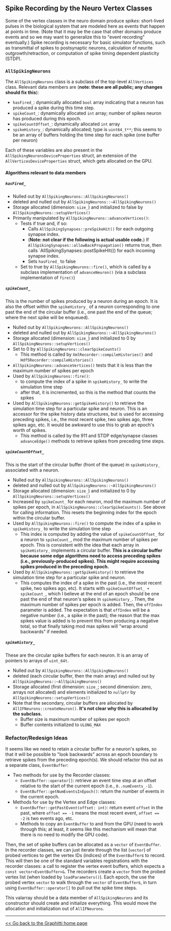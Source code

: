 ## Spike Recording by the Neuro Vertex Classes

Some of the vertex classes in the neuro domain produce *spikes*: short-lived pulses in the biological system that are modeled here as events that happen at points in time. (Note that it may be the case that other domains produce events and so we may want to generalize this to "event recording" eventually.) Spike recording is necessary for basic simulator functions, such as transmittal of spikes to postsynaptic neurons, calculation of neurite outgrowth/retraction, or computation of spike timing dependent plasticity (STDP).

### `AllSpikingNeurons`
The `AllSpikingNeurons` class is a subclass of the top-level `AllVertices` class. Relevant data members are (**note: these are all public; any changes should fix this**):

- `hasFired_`: dynamically allocated `bool` array indicating that a neuron has produced a spike during this time step.
- `spikeCount_`: dynamically allocated `int` array; number of spikes neuron has produced during this epoch.
- `spikeCountOffset_`: dynamically allocated `int` array
- `spikeHistory_`: dynamically allocated; type is `uint64_t**`; this seems to be an array of buffers holding the time step for each spike (one buffer per neuron)

Each of these variables are also present in the `AllSpikingNeuronsDeviceProperties` struct, an extension of the `AllVerticesDeviceProperties` struct, which gets allocated on the GPU.

#### Algorithms relevant to data members

##### `hasFired_`
- Nulled out by `AllSpikingNeurons::AllSpikingNeurons()`
- deleted and nulled out by `AllSpikingNeurons::~AllSpikingNeurons()`
- Storage allocated (dimension: `size_`) and initialized to false by `AllSpikingNeurons::setupVertices()`
- Primarily manipulated by `AllSpikingNeurons::advanceVertices()`:
  * Tests if true and, if so:
    + Calls `AllSpikingSynapses::preSpikeHit()` for each outgoing synapse index.
    + (**Note: not clear if the following is actual usable code.**) If `AllSpikingSynapses::allowBackPropagation()` returns true, then calls `AllSpikingSynapses::postSpikeHit(() for each incoming synapse index.
    + Sets `hasFired_` to false
  * Set to true by `AllSpikingNeurons::fire()`, which is called by a subclass implementation of `advanceNeuron()` (via a subclass implementation of `fire()`)

##### `spikeCount_`
This is the number of spikes produced by a neuron during an epoch. It is also the offset within the `spikeHistory_` of a neuron corresponding to one past the end of the circular buffer (i.e., one past the end of the queue; where the next spike will be enqueued).
- Nulled out by `AllSpikingNeurons::AllSpikingNeurons()`
- deleted and nulled out by `AllSpikingNeurons::~AllSpikingNeurons()`
- Storage allocated (dimension: `size_`) and initialized to 0 by `AllSpikingNeurons::setupVertices()`
- Set to 0 by `AllSpikingNeurons::clearSpikeCounts()`
  * This method is called by `XmlRecorder::compileHistories()` and `Hdf5Recorder::compileHistories()`
- `AllSpikingNeurons::advanceVertices()` tests that it is less than the maximum number of spikes per epoch
- Used by `AllSpikingNeurons::fire()`:
  * to compute the index of a spike in `spikeHistory_` to write the simulation time step
  * after that, it is incremented, so this is the method that counts the spikes
- Used by `AllSpikingNeurons::getSpikeHistory()` to retrieve the simulation time step for a particular spike and neuron. This is an accessor for the spike history data structures, but is used for accessing preceding spikes, i.e., the most recent spike, two spikes ago, three spikes ago, etc. It would be awkward to use this to grab an epoch's worth of spikes.
  * This method is called by the 911 and STDP edge/synapse classes `advanceEdge()` methods to retrieve spikes from preceding time steps.

##### `spikeCountOffset_`
This is the start of the circular buffer (front of the queue) in `spikeHistory_` associated with a neuron.
- Nulled out by `AllSpikingNeurons::AllSpikingNeurons()`
- deleted and nulled out by `AllSpikingNeurons::~AllSpikingNeurons()`
- Storage allocated (dimension: `size_`) and initialized to 0 by `AllSpikingNeurons::setupVertices()`
- Increased by `spikeCount_` for each neuron, mod the maximum number of spikes per epoch, in `AllSpikingNeurons::clearSpikeCounts()`. See above for calling information. This resets the beginning index for the epoch within the circular buffer.
- Used by `AllSpikingNeurons::fire()` to compute the index of a spike in `spikeHistory_` to write the simulation time step
  * This index is computed by adding the value of `spikeCountOffset_` for a neuron to `spikeCount_`, mod the maximum number of spikes per epoch. This is consistent with the idea that each array in `spikeHistory_` implements a circular buffer. **This is a circular buffer because some edge algorithms need to access preceding spikes (i.e., previously-produced spikes). This might require accessing spikes produced in the preceding epoch.**
- Used by `AllSpikingNeurons::getSpikeHistory()` to retrieve the simulation time step for a particular spike and neuron.
  * This computes the index of a spike in the past (i.e., the most recent spike, two spikes ago, etc). It starts with `spikeCountOffset_ + spikeCount_`, which I believe at the end of an epoch should be one past the end of that neuron's spikes in `spikeHistory_`. Then, the maximum number of spikes per epoch is added. Then, the `offIndex` parameter is added. The expectation is that `offIndex` will be a negative number (i.e., a spike in the past); the reason that the max spikes value is added is to prevent this from producing a negative total, so that finally taking mod max spikes will "wrap around backwards" if needed.

##### `spikeHistory_`
These are the circular spike buffers for each neuron. It is an array of pointers to arrays of `uint_64t`.
- Nulled out by `AllSpikingNeurons::AllSpikingNeurons()`
- deleted (each circular buffer, then the main array) and nulled out by `AllSpikingNeurons::~AllSpikingNeurons()`
- Storage allocated (first dimension: `size_`; second dimension: zero, arrays not allocated) and elements initialized to `nullptr` by `AllSpikingNeurons::setupVertices()`
- Note that the secondary, circular buffers are allocated by `AllIFNeurons::createNeuron()`. **It's not clear why this is allocated by the subclass.**
  * Buffer size is maximum number of spikes per epoch
  * Buffer contents initialized to `ULONG_MAX`


### Refactor/Redesign Ideas

It seems like we need to retain a circular buffer for a neuron's spikes, so that it will be possible to "look backwards" across an epoch boundary to retrieve spikes from the preceding epoch(s). We should refactor this out as a separate class, `EventBuffer`:
- Two methods for use by the Recorder classes:
  * `EventBuffer::operator[]`: retrieve an event time step at an offset relative to the start of the current epoch (i.e., `0..numEvents_-1`).
  * `EventBuffer::getNumEventsInEpoch()`: return the number of events in the current epoch.
- Methods for use by the Vertex and Edge classes:
  * `EventBuffer::getPastEvent(offset: int)`: return event `offset` in the past, where `offset == -1` means the most recent event, `offset == -2` is two events ago, etc.
  * Methods to copy an `EventBuffer` to and from the GPU (need to work through this; at least, it seems like this mechanism will mean that there is no need to modify the GPU code).

Then, the set of spike buffers can be allocated as a `vector` of `EventBuffer`. In the recorder classes, we can just iterate through the list (`vector`) of probed vertices to get the vertex IDs (indices) of the `EventBuffer`s to record. This will then be one of the standard variables registrations with the recorder classes: a call to register the vertex event buffers, which expects a `const vector<EventBuffer>&`. The recorders create a `vector` from the probed vertex list (when loaded by `loadParameters()`). Each epoch, the use the probed vertex `vector` to walk through the `vector` of `EventBuffer`s, in turn using `EventBuffer::operator[]` to pull out the spike time steps.

This valarray should be a data member of `AllSpikingNeurons` and its constructor should create and initialize everything. This would move the allocation and initialization out of `AllIFNeurons`.

---------
[<< Go back to the Graphitti home page](..)
